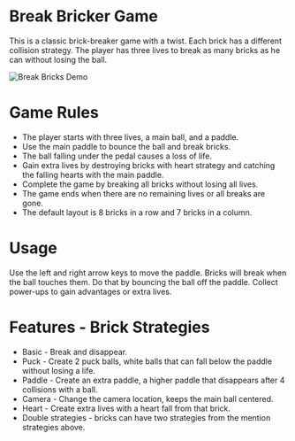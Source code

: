 # Break Bricker Game
This is a classic brick-breaker game with a twist. Each brick has a different collision strategy. The player has three lives to break as many bricks as he can without losing the ball.  

![Break Bricks Demo](https://github.com/ShakedHartal/BreakBricks/assets/168190882/f4ee986f-3ebe-4119-a416-c9a3e302e870)

# Game Rules
* The player starts with three lives, a main ball, and a paddle.
* Use the main paddle to bounce the ball and break bricks.
* The ball falling under the pedal causes a loss of life.
* Gain extra lives by destroying bricks with heart strategy and catching the falling hearts with the main paddle.
* Complete the game by breaking all bricks without losing all lives.
* The game ends when there are no remaining lives or all breaks are gone.
* The default layout is 8 bricks in a row and 7 bricks in a column.

# Usage
Use the left and right arrow keys to move the paddle. Bricks will break when the ball touches them. Do that by bouncing the ball off the paddle.
Collect power-ups to gain advantages or extra lives.

# Features - Brick Strategies
* Basic - Break and disappear.
* Puck - Create 2 puck balls, white balls that can fall below the paddle without losing a life.
* Paddle - Create an extra paddle, a higher paddle that disappears after 4 collisions with a ball.
* Camera - Change the camera location, keeps the main ball centered.
* Heart - Create extra lives with a heart fall from that brick.
* Double strategies - bricks can have two strategies from the mention strategies above.
